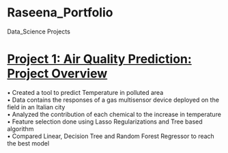 # Raseena_Portfolio
Data_Science Projects

# [Project 1: Air Quality Prediction: Project Overview ](https://github.com/Raseena-KP/Air-Quality-Prediction/blob/main/Predicting_Air_Quality.ipynb)
•	Created a tool to predict Temperature in polluted area</br>
•	Data contains the responses of a gas multisensor device deployed on the field in an Italian city</br>
• Analyzed the contribution of each chemical to the increase in temperature</br>
•	Feature selection done using Lasso Regularizations and Tree based algorithm</br>
•	Compared Linear, Decision Tree and Random Forest Regressor to reach the best model</br>


